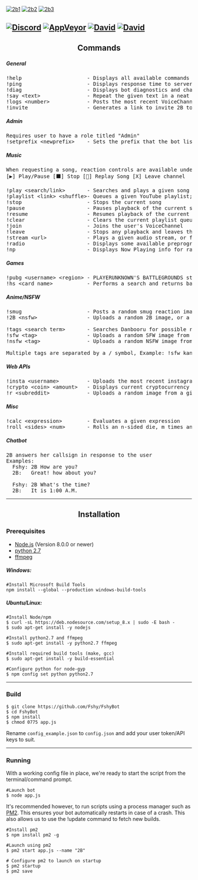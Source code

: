 [![2b1](http://i.imgur.com/LyhaP3h.jpg)](http://arc.moe)
[![2b2](http://i.imgur.com/W87etD2.jpg)](https://discordapp.com/oauth2/authorize?permissions=8&scope=bot&client_id=291311819354800150)
[![2b3](http://i.imgur.com/1WetvDx.jpg)](#installation)

[![Discord](https://discordapp.com/api/guilds/290982567564279809/embed.png)](#)
[![AppVeyor](https://img.shields.io/appveyor/ci/Fshy/FshyBot.svg?style=flat-square)](https://ci.appveyor.com/project/Fshy/fshybot)
[![David](https://img.shields.io/david/Fshy/FshyBot.svg?style=flat-square)](https://david-dm.org/Fshy/FshyBot)
[![David](https://img.shields.io/david/dev/Fshy/FshyBot.svg?style=flat-square)](https://david-dm.org/Fshy/FshyBot?type=dev)
---
<h2><p align="center">Commands</p></h2>

<h5>General</h5>
<pre>
!help                     - Displays all available commands
!ping                     - Displays response time to server
!diag                     - Displays bot diagnostics and channel permissions
!say &lt;text&gt;               - Repeat the given text in a neat RichEmbed message
!logs &lt;number&gt;            - Posts the most recent VoiceChannel logs (User Join/Move/Disconnect)
!invite                   - Generates a link to invite 2B to your server
</pre>

<h5>Admin</h5>
<pre>
Requires user to have a role titled "Admin"
!setprefix &lt;newprefix&gt;    - Sets the prefix that the bot listens to
</pre>

<h5>Music</h5>

<pre>
When requesting a song, reaction controls are available under the bot response message.
[▶] Play/Pause [⬛] Stop [🔁] Replay Song [X] Leave channel

!play &lt;search/link&gt;       - Searches and plays a given song
!playlist &lt;link&gt; &lt;shuffle&gt;- Queues a given YouTube playlist; Pass 'shuffle' as 2nd param to randomize
!stop                     - Stops the current song
!pause                    - Pauses playback of the current song
!resume                   - Resumes playback of the current song
!clear                    - Clears the current playlist queue
!join                     - Joins the user's VoiceChannel
!leave                    - Stops any playback and leaves the channel
!stream &lt;url&gt;             - Plays a given audio stream, or file from direct URL
!radio                    - Displays some available preprogrammed radio streams
!np                       - Displays Now Playing info for radio streams
</pre>

<h5>Games</h5>

<pre>
!pubg &lt;username&gt; &lt;region&gt; - PLAYERUNKNOWN'S BATTLEGROUNDS stats lookup (Regions:na/sa/eu/as/sea/oc)
!hs &lt;card name&gt;           - Performs a search and returns basic hearthstone card information 
</pre>

<h5>Anime/NSFW</h5>

<pre>
!smug                     - Posts a random smug reaction image
!2B &lt;nsfw&gt;                - Uploads a random 2B image, or a NSFW version if supplied as a parameter

!tags &lt;search term&gt;       - Searches Danbooru for possible related search tags
!sfw &lt;tag&gt;                - Uploads a random SFW image from Danbooru, for up to two search tags
!nsfw &lt;tag&gt;               - Uploads a random NSFW image from Danbooru, for up to two search tags

Multiple tags are separated by a / symbol, Example: !sfw kancolle/thighhighs
</pre>

<h5>Web APIs</h5>

<pre>
!insta &lt;username&gt;         - Uploads the most recent instagram post from a given user
!crypto &lt;coin&gt; &lt;amount&gt;   - Displays current cryptocurrency price or calculated value (optional)
!r &lt;subreddit&gt;            - Uploads a random image from a given subreddit
</pre>

<h5>Misc</h5>

<pre>
!calc &lt;expression&gt;        - Evaluates a given expression
!roll &lt;sides&gt; &lt;num&gt;       - Rolls an n-sided die, m times and displays the result
</pre>

<h5>Chatbot</h5>

<pre>
2B answers her callsign in response to the user
Examples:
  Fshy: 2B How are you?
  2B:   Great! how about you?

  Fshy: 2B What's the time?
  2B:   It is 1:00 A.M.
</pre>

<hr>
<h2><p align="center">Installation</p></h2>
<h3>Prerequisites</h3>

* [Node.js](https://nodejs.org/en/download/) (Version 8.0.0 or newer)
* [python 2.7](https://www.python.org/download/releases/2.7/)
* [ffmpeg](https://www.ffmpeg.org/download.html)

<h5>Windows:</h5>

```shell
#Install Microsoft Build Tools
npm install --global --production windows-build-tools
```

<h5>Ubuntu/Linux:</h5>

```shell
#Install Node/npm
$ curl -sL https://deb.nodesource.com/setup_8.x | sudo -E bash -
$ sudo apt-get install -y nodejs

#Install python2.7 and ffmpeg
$ sudo apt-get install -y python2.7 ffmpeg

#Install required build tools (make, gcc)
$ sudo apt-get install -y build-essential

#Configure python for node-gyp
$ npm config set python python2.7
```

<hr>

<h3>Build</h3>

```shell
$ git clone https://github.com/Fshy/FshyBot
$ cd FshyBot
$ npm install
$ chmod 0775 app.js
```

Rename `config_example.json` to `config.json` and add your user token/API keys to suit.

<hr>

<h3>Running</h3>

With a working config file in place, we're ready to start the script from the terminal/command prompt.

```shell
#Launch bot
$ node app.js
```

It's recommended however, to run scripts using a process manager such as [PM2](https://github.com/Unitech/pm2). This ensures your bot automatically restarts in case of a crash. This also allows us to use the !update command to fetch new builds.

```shell
#Install pm2
$ npm install pm2 -g

#Launch using pm2
$ pm2 start app.js --name "2B"

# Configure pm2 to launch on startup
$ pm2 startup
$ pm2 save
```
